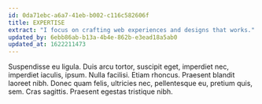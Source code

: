 ```yaml
---
id: 0da71ebc-a6a7-41eb-b002-c116c582606f
title: EXPERTISE
extract: "I focus on crafting web experiences and designs that works."
updated_by: 6ebb86ab-b13a-4b4e-862b-e3ead18a5ab0
updated_at: 1622211473
---
```


Suspendisse eu ligula. Duis arcu tortor, suscipit eget, imperdiet nec, imperdiet iaculis, ipsum. Nulla facilisi. Etiam rhoncus. Praesent blandit laoreet nibh. Donec quam felis, ultricies nec, pellentesque eu, pretium quis, sem. Cras sagittis. Praesent egestas tristique nibh.
